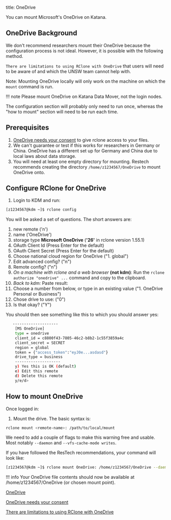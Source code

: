 title: OneDrive

You can mount Microsoft's OneDrive on Katana.

## OneDrive Background

We don't recommend researchers mount their OneDrive because the configuration process is not ideal. However, it is possible with the following method.

`There are limitations to using RClone with OneDrive` that users will need to be 
aware of and which the UNSW team cannot help with.


Note: Mounting OneDrive locally will only work on the machine on which the `mount`
command is run.
    
!!! note
    Please mount OneDrive on Katana Data Mover, not the login nodes. 

The configuration section will probably only need to run once, whereas the "how to mount" section will need to be run each time.

## Prerequisites

1. [OneDrive needs your consent](https://consenthelper.it.unsw.edu.au/consent?appId=c8800f43-7805-46c2-b8b2-1c55f3859a4c) to give rclone access to your files. 
2. We can't guarantee or test if this works for researchers in Germany or 
China. OneDrive has a different set up for Germany and China due to local laws 
about data storage.
3. You will need at least one empty directory for mounting. Restech recommends creating the directory ``/home/z1234567/OneDrive`` to mount OneDrive onto.

## Configure RClone for OneDrive
            
1. Login to KDM and run:

``` bash
[z1234567@kdm ~]$ rclone config
```

You will be asked a set of questions. The short answers are:

1. new remote ('n')
2. name ('OneDrive')
3. storage type **Microsoft OneDrive** (**'26'** in rclone version 1.55.1)
4. OAuth Client Id (Press Enter for the default)  
5. OAuth Client Secret (Press Enter for the default)
6. Choose national cloud region for OneDrive ("1. global")
7. Edit advanced config? ("n")
8. Remote config? ("n")
9. *On a machine with rclone and a web browser* **(not kdm)**: Run the ``rclone authorize "onedrive" ...`` command and copy to the clipboard. 
10. *Back to kdm:* Paste result: 
11. Choose a number from below, or type in an existing value ("1. OneDrive Personal or Business")
12. Chose drive to use: ("0")
13. Is that okay? ("Y")

You should then see something like this to which you should answer yes:

``` bash
   --------------------
    [MS OneDrive]
    type = onedrive
    client_id = c8800f43-7805-46c2-b8b2-1c55f3859a4c
    client_secret = SECRET
    region = global
    token = {"access_token":"eyJ0e...asdasd"}
    drive_type = business
    --------------------
    y) Yes this is OK (default)
    e) Edit this remote
    d) Delete this remote
    y/e/d> 
```

## How to mount OneDrive

Once logged in:

1. Mount the drive. The basic syntax is:

``` bash
rclone mount <remote-name>: /path/to/local/mount
```

We need to add a couple of flags to make this warning free and usable. Most 
notably `--daemon` and `--vfs-cache-mode writes`.

If you have followed the ResTech recommendations, your command will look like:

``` bash
[z1234567@kdm ~]$ rclone mount OneDrive: /home/z1234567/OneDrive --daemon --vfs-cache-mode writes
```

!!! info
    Your OneDrive file contents should now be available at /home/z1234567/OneDrive (or chosen mount point). 

[OneDrive](https://onedrive.live.com/)

[OneDrive needs your consent](https://consenthelper.it.unsw.edu.au/consent?appId=c8800f43-7805-46c2-b8b2-1c55f3859a4c)

[There are limitations to using RClone with OneDrive](https://rclone.org/onedrive/)
